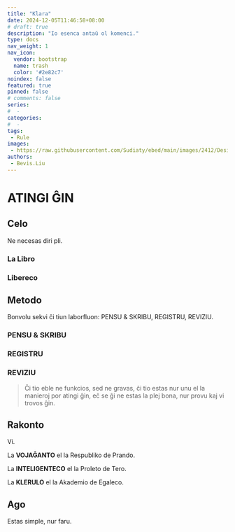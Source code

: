 ```yaml
---
title: "Klara"
date: 2024-12-05T11:46:58+08:00
# draft: true
description: "Io esenca antaŭ ol komenci."
type: docs
nav_weight: 1
nav_icon:
  vendor: bootstrap
  name: trash
  color: '#2e82c7'
noindex: false
featured: true
pinned: false
# comments: false
series:
#  - 
categories:
#  - 
tags:
 - Rule
images:
 - https://raw.githubusercontent.com/Sudiaty/ebed/main/images/2412/Designer-2024-12-05-17-21-24.png
authors:
 - Bevis.Liu
---
```



# ATINGI ĜIN



## Celo

Ne necesas diri pli.

### La Libro


### Libereco


## Metodo

Bonvolu sekvi ĉi tiun laborfluon: PENSU & SKRIBU, REGISTRU, REVIZIU.

### PENSU & SKRIBU

### REGISTRU

### REVIZIU

> Ĉi tio eble ne funkcios, sed ne gravas, ĉi tio estas nur unu el la manieroj por atingi ĝin, eĉ se ĝi ne estas la plej bona, nur provu kaj vi trovos ĝin.

## Rakonto

Vi.

La **VOJAĜANTO** el la Respubliko de Prando.

La **INTELIGENTECO** el la Proleto de Tero.

La **KLERULO** el la Akademio de Egaleco.



## Ago

Estas simple, nur faru.

